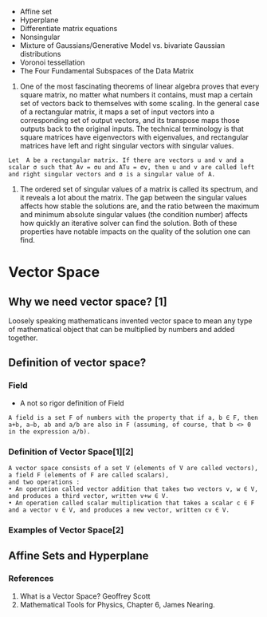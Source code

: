 * Affine set
* Hyperplane
* Differentiate matrix equations
* Nonsingular
* Mixture of Gaussians/Generative Model vs. bivariate Gaussian distributions
* Voronoi tessellation
* The Four Fundamental Subspaces of the Data Matrix


1. One of the most fascinating theorems of linear algebra proves that every square matrix, no matter what numbers it contains, must map a certain set of vectors back to themselves with some scaling. In the general case of a rectangular matrix, it maps a set of input vectors into a corresponding set of output vectors, and its transpose maps those outputs back to the original inputs. The technical terminology is that square matrices have eigenvectors with eigenvalues, and rectangular matrices have left and right singular vectors with singular values.

```
Let  A be a rectangular matrix. If there are vectors u and v and a scalar σ such that Av = σu and ATu = σv, then u and v are called left and right singular vectors and σ is a singular value of A.

```
1. The ordered set of singular values of a matrix is called its spectrum, and it reveals a lot about the matrix. The gap between the singular values affects how stable the solutions are, and the ratio between the maximum and minimum absolute singular values (the condition number) affects how quickly an iterative solver can find the solution. Both of these properties have notable impacts on the quality of the solution one can find.



# Vector Space
## Why we need vector space? [1]
Loosely speaking mathematicans invented vector space to mean any type of mathematical object that can be multiplied by numbers and added together.

## Definition of vector space?

### Field
* A not so rigor definition of Field
```
A field is a set F of numbers with the property that if a, b ∈ F, then a+b, a−b, ab and a/b are also in F (assuming, of course, that b <> 0 in the expression a/b).
```

### Definition of Vector Space[1][2]
```
A vector space consists of a set V (elements of V are called vectors), a field F (elements of F are called scalars), 
and two operations :
• An operation called vector addition that takes two vectors v, w ∈ V, and produces a third vector, written v+w ∈ V.
• An operation called scalar multiplication that takes a scalar c ∈ F and a vector v ∈ V, and produces a new vector, written cv ∈ V.
```

### Examples of Vector Space[2]

## Affine Sets and Hyperplane

### References
1. What is a Vector Space? Geoffrey Scott
1. Mathematical Tools for Physics, Chapter 6, James Nearing. 

